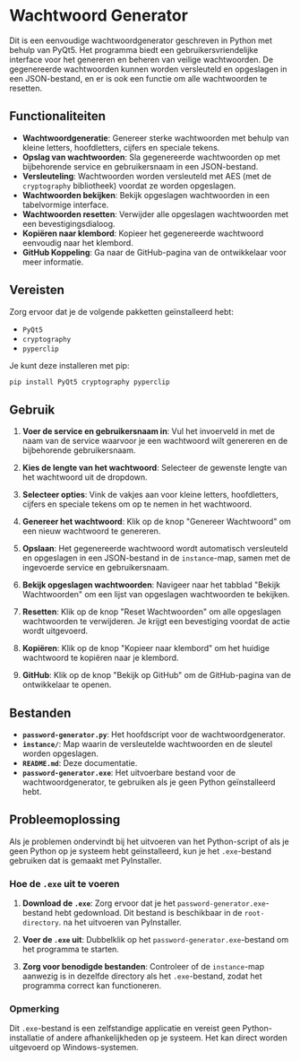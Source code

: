# Wachtwoord Generator

Dit is een eenvoudige wachtwoordgenerator geschreven in Python met behulp van PyQt5. Het programma biedt een gebruikersvriendelijke interface voor het genereren en beheren van veilige wachtwoorden. De gegenereerde wachtwoorden kunnen worden versleuteld en opgeslagen in een JSON-bestand, en er is ook een functie om alle wachtwoorden te resetten.

## Functionaliteiten

- **Wachtwoordgeneratie**: Genereer sterke wachtwoorden met behulp van kleine letters, hoofdletters, cijfers en speciale tekens.
- **Opslag van wachtwoorden**: Sla gegenereerde wachtwoorden op met bijbehorende service en gebruikersnaam in een JSON-bestand.
- **Versleuteling**: Wachtwoorden worden versleuteld met AES (met de `cryptography` bibliotheek) voordat ze worden opgeslagen.
- **Wachtwoorden bekijken**: Bekijk opgeslagen wachtwoorden in een tabelvormige interface.
- **Wachtwoorden resetten**: Verwijder alle opgeslagen wachtwoorden met een bevestigingsdialoog.
- **Kopiëren naar klembord**: Kopieer het gegenereerde wachtwoord eenvoudig naar het klembord.
- **GitHub Koppeling**: Ga naar de GitHub-pagina van de ontwikkelaar voor meer informatie.

## Vereisten

Zorg ervoor dat je de volgende pakketten geïnstalleerd hebt:

- `PyQt5`
- `cryptography`
- `pyperclip`

Je kunt deze installeren met pip:

```bash
pip install PyQt5 cryptography pyperclip
```

## Gebruik

1. **Voer de service en gebruikersnaam in**: Vul het invoerveld in met de naam van de service waarvoor je een wachtwoord wilt genereren en de bijbehorende gebruikersnaam.

2. **Kies de lengte van het wachtwoord**: Selecteer de gewenste lengte van het wachtwoord uit de dropdown.

3. **Selecteer opties**: Vink de vakjes aan voor kleine letters, hoofdletters, cijfers en speciale tekens om op te nemen in het wachtwoord.

4. **Genereer het wachtwoord**: Klik op de knop "Genereer Wachtwoord" om een nieuw wachtwoord te genereren.

5. **Opslaan**: Het gegenereerde wachtwoord wordt automatisch versleuteld en opgeslagen in een JSON-bestand in de `instance`-map, samen met de ingevoerde service en gebruikersnaam.

6. **Bekijk opgeslagen wachtwoorden**: Navigeer naar het tabblad "Bekijk Wachtwoorden" om een lijst van opgeslagen wachtwoorden te bekijken.

7. **Resetten**: Klik op de knop "Reset Wachtwoorden" om alle opgeslagen wachtwoorden te verwijderen. Je krijgt een bevestiging voordat de actie wordt uitgevoerd.

8. **Kopiëren**: Klik op de knop "Kopieer naar klembord" om het huidige wachtwoord te kopiëren naar je klembord.

9. **GitHub**: Klik op de knop "Bekijk op GitHub" om de GitHub-pagina van de ontwikkelaar te openen.


## Bestanden

- **`password-generator.py`**: Het hoofdscript voor de wachtwoordgenerator.
- **`instance/`**: Map waarin de versleutelde wachtwoorden en de sleutel worden opgeslagen.
- **`README.md`**: Deze documentatie.
- **`password-generator.exe`**: Het uitvoerbare bestand voor de wachtwoordgenerator, te gebruiken als je geen Python geïnstalleerd hebt.




## Probleemoplossing

Als je problemen ondervindt bij het uitvoeren van het Python-script of als je geen Python op je systeem hebt geïnstalleerd, kun je het `.exe`-bestand gebruiken dat is gemaakt met PyInstaller.

### Hoe de `.exe` uit te voeren

1. **Download de `.exe`**: Zorg ervoor dat je het `password-generator.exe`-bestand hebt gedownload. Dit bestand is beschikbaar in de `root-directory`. na het uitvoeren van PyInstaller.
  
2. **Voer de `.exe` uit**: Dubbelklik op het `password-generator.exe`-bestand om het programma te starten.

3. **Zorg voor benodigde bestanden**: Controleer of de `instance`-map aanwezig is in dezelfde directory als het `.exe`-bestand, zodat het programma correct kan functioneren.

### Opmerking

Dit `.exe`-bestand is een zelfstandige applicatie en vereist geen Python-installatie of andere afhankelijkheden op je systeem. Het kan direct worden uitgevoerd op Windows-systemen.
